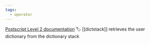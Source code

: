 ```yaml
---
tags:
  - operator
---
```

[Postscript Level 2 documentation](https://hepunx.rl.ac.uk/~adye/psdocs/ref/PSL2u.html#userdict)
🏷️ [[dictstack]]
retrieves the user dictionary from the dictionary stack